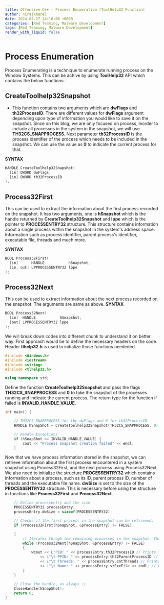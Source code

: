 ```yaml
---
title: Offensive C++ - Process Enumeration (ToolHelp32 Function)
author: nirajkharel
date: 2024-04-27 14:10:00 +0800
categories: [Red Teaming, Malware Development]
tags: [Red Teaming, Malware Development]
render_with_liquid: false
---
```


# Process Enumeration
Process Enumerating is a technique to enumerate running process on the Window Systems. This can be achive by using **ToolHelp32** API which contains the below functions:

## CreateToolhelp32Snapshot
- This function contains two arguments which are **dwFlags** and **th32ProcessID**. There are different values for **dwFlags** argument depending upon type of information you would like to save it on the snapshot. Since on this blog, we are only focused on process, inorder to include all processes in the system in the snapshot, we will use **TH32CS_SNAPPROCESS**. Next parameter **th32ProcessID** is the process identifier of the process which needs to be included in the snapshot. We can use the value as **0** to indicate the current process for that.

**SYNTAX**
```c++
HANDLE CreateToolhelp32Snapshot(
  [in] DWORD dwFlags,
  [in] DWORD th32ProcessID
);
```

## Process32First
This can be used to extract the information about the first process recorded on the snapshot. It has two arguments, one is **hSnapshot** which is the handle returned by **CreateToolhelp32Snapshot** and **lppe** which is the pointer to **PROCESSENTRY32** structure. This structure contains information about a single process within the snapshot in the system's address space. Information such as process identifier, parent process's identifier, executable file, threads and much more.

**SYNTAX**
```c++
BOOL Process32First(
  [in]      HANDLE           hSnapshot,
  [in, out] LPPROCESSENTRY32 lppe
);
```

## Process32Next
This can be used to extract information about the next process recorded on the snapshot. The arguments are same as above.
**SYNTAX**
```c++
BOOL Process32Next(
  [in]  HANDLE           hSnapshot,
  [out] LPPROCESSENTRY32 lppe
);
```

We will break down codes into different chunk to understand it on better way.
First approach would be to define the necessary headers on the code. Header **tlhelp32.h** is used to initialize those functions neededed.
```c++
#include <Windows.h>
#include <iostream>
#include <string>
#include <tlhelp32.h>

using namespace std;
```

Define the function **CreateToolhelp32Snapshot** and pass the flags **TH32CS_SNAPPROCESS** and **0** to take the snapshot of the processes running and indicate the current process. The return type for the function if failed is **INVALID_HANDLE_VALUE**.
```c++
int main() {

    // TH32CS_SNAPPROCESS for the dwFlags and 0 for th32ProcessID.
    HANDLE hSnapShot = CreateToolhelp32Snapshot(TH32CS_SNAPPROCESS, 0);

    // Handle Exceptions
    if (hSnapShot == INVALID_HANDLE_VALUE) {
        cout << "Process Snapshot creation failed" << endl;
    }
```
Now that we have process information stored in the snapshot, we can retrieve information about the first process encountered in a system snapshot using Process32First, and the next process using Process32Next. We also need to initialize the structure **PROCESSENTRY32** which contains information about a process, such as its ID, parent process ID, number of threads and the executable file name. **dwSize** is set to the size of the **PROCESSENTRY32** structure. This is necessary before using the structure in functions like **Process32First** and **Process32Next**.


```c++
    // Define processentry and the size
    PROCESSENTRY32 processEntry;
    processEntry.dwSize = sizeof(PROCESSENTRY32);

    // Checks if the first process in the snapshot can be retrieved.
    if (Process32First(hSnapShot, &processEntry) != FALSE)

    {
        // Iterates throgh the remaining processes in the snapshot. This loop continues until Process32Next fails, meaning there are no more processes in the snapshot.
        while (Process32Next(hSnapShot, &processEntry) != FALSE)
        {
            wcout << L"PID: " << processEntry.th32ProcessID // Prints the process ID
                << L"\t PPID: " << processEntry.th32ParentProcessID // Prints the parent process ID
                << L"\t Threads: " << processEntry.cntThreads // Prints the Thread running on the process
                << L"\t Name: " << processEntry.szExeFile << endl; // Prints an executable running the process
        }
    }
    
    // Close the handle, as always :)
    CloseHandle(hSnapShot);
    return 0;
}
```

<img alt="" class="bf jp jq dj" loading="lazy" role="presentation" src="https://raw.githubusercontent.com/nirajkharel/nirajkharel.github.io/master/assets/img/images/process-enum-1.gif">